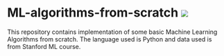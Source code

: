 # ML-algorithms-from-scratch ![](https://visitor-badge.laobi.icu/badge?page_id=akash720.ML-algo-from-scratch.readme)
This repository contains implementation of some basic Machine Learning Algorithms from scratch. The language used is Python and data used is from Stanford ML course.